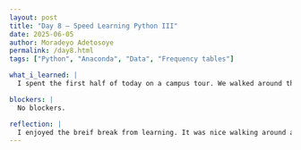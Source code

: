 ```yaml
---
layout: post
title: "Day 8 – Speed Learning Python III"
date: 2025-06-05
author: Moradeyo Adetosoye
permalink: /day8.html
tags: ["Python", "Anaconda", "Data", "Frequency tables"]

what_i_learned: |
  I spent the first half of today on a campus tour. We walked around the school and Dr. Waters and Michael gave a brief description of each building we went into. It was nice exploring each new location and seeing just how big the campus really is. After, we all went back to our teams, and I carried on watching the Python videos from where I stopped yesterday. This time, I learned how to join different data sets and plot higher dimensional frequency tables with data sets. 

blockers: |
  No blockers.

reflection: |
  I enjoyed the breif break from learning. It was nice walking around and talking with the other students. I really liked the nursing building, the interior was cool. The Python concepts I elarned today weren't too hard to understand, so that was good too.
---
```

